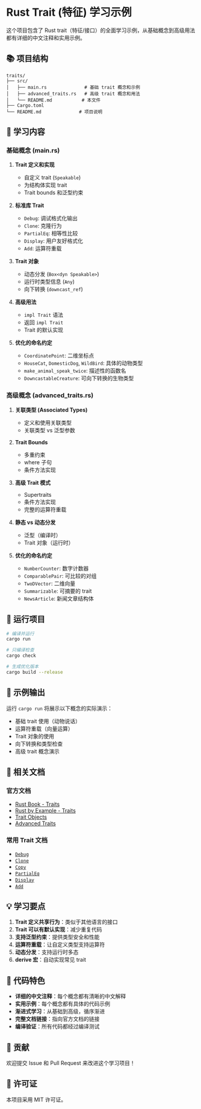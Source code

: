 # Rust Trait (特征) 学习示例

这个项目包含了 Rust trait（特征/接口）的全面学习示例，从基础概念到高级用法都有详细的中文注释和实用示例。

## 📚 项目结构

```
traits/
├── src/
│   ├── main.rs              # 基础 trait 概念和示例
│   ├── advanced_traits.rs   # 高级 trait 概念和用法
│   └── README.md           # 本文件
├── Cargo.toml
└── README.md              # 项目说明
```

## 🎯 学习内容

### 基础概念 (main.rs)

1. **Trait 定义和实现**
   - 自定义 trait (`Speakable`)
   - 为结构体实现 trait
   - Trait bounds 和泛型约束

2. **标准库 Trait**
   - `Debug`: 调试格式化输出
   - `Clone`: 克隆行为
   - `PartialEq`: 相等性比较
   - `Display`: 用户友好格式化
   - `Add`: 运算符重载

3. **Trait 对象**
   - 动态分发 (`Box<dyn Speakable>`)
   - 运行时类型信息 (`Any`)
   - 向下转换 (`downcast_ref`)

4. **高级用法**
   - `impl Trait` 语法
   - 返回 `impl Trait`
   - Trait 的默认实现

5. **优化的命名约定**
   - `CoordinatePoint`: 二维坐标点
   - `HouseCat`, `DomesticDog`, `WildBird`: 具体的动物类型
   - `make_animal_speak_twice`: 描述性的函数名
   - `DowncastableCreature`: 可向下转换的生物类型

### 高级概念 (advanced_traits.rs)

1. **关联类型 (Associated Types)**
   - 定义和使用关联类型
   - 关联类型 vs 泛型参数

2. **Trait Bounds**
   - 多重约束
   - where 子句
   - 条件方法实现

3. **高级 Trait 模式**
   - Supertraits
   - 条件方法实现
   - 完整的运算符重载

4. **静态 vs 动态分发**
   - 泛型（编译时）
   - Trait 对象（运行时）

5. **优化的命名约定**
   - `NumberCounter`: 数字计数器
   - `ComparablePair`: 可比较的对组
   - `TwoDVector`: 二维向量
   - `Summarizable`: 可摘要的 trait
   - `NewsArticle`: 新闻文章结构体

## 🚀 运行项目

```bash
# 编译并运行
cargo run

# 只编译检查
cargo check

# 生成优化版本
cargo build --release
```

## 📖 示例输出

运行 `cargo run` 将展示以下概念的实际演示：

- 基础 trait 使用（动物说话）
- 运算符重载（向量运算）
- Trait 对象的使用
- 向下转换和类型检查
- 高级 trait 概念演示

## 🔗 相关文档

### 官方文档
- [Rust Book - Traits](https://doc.rust-lang.org/book/ch10-02-traits.html)
- [Rust by Example - Traits](https://doc.rust-lang.org/rust-by-example/trait.html)
- [Trait Objects](https://doc.rust-lang.org/book/ch17-02-trait-objects.html)
- [Advanced Traits](https://doc.rust-lang.org/book/ch19-03-advanced-traits.html)

### 常用 Trait 文档
- [`Debug`](https://doc.rust-lang.org/std/fmt/trait.Debug.html)
- [`Clone`](https://doc.rust-lang.org/std/clone/trait.Clone.html)
- [`Copy`](https://doc.rust-lang.org/std/marker/trait.Copy.html)
- [`PartialEq`](https://doc.rust-lang.org/std/cmp/trait.PartialEq.html)
- [`Display`](https://doc.rust-lang.org/std/fmt/trait.Display.html)
- [`Add`](https://doc.rust-lang.org/std/ops/trait.Add.html)

## 💡 学习要点

1. **Trait 定义共享行为**：类似于其他语言的接口
2. **Trait 可以有默认实现**：减少重复代码
3. **支持泛型约束**：提供类型安全和性能
4. **运算符重载**：让自定义类型支持运算符
5. **动态分发**：支持运行时多态
6. **derive 宏**：自动实现常见 trait

## 🎨 代码特色

- **详细的中文注释**：每个概念都有清晰的中文解释
- **实用示例**：每个概念都有具体的代码示例
- **渐进式学习**：从基础到高级，循序渐进
- **完整文档链接**：指向官方文档的链接
- **编译验证**：所有代码都经过编译测试

## 🤝 贡献

欢迎提交 Issue 和 Pull Request 来改进这个学习项目！

## 📄 许可证

本项目采用 MIT 许可证。